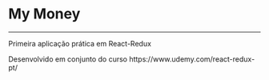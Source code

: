 <h1>My Money</h1>
<hr>
<p>Primeira aplicação prática em React-Redux</p>
<p>Desenvolvido em conjunto do curso https://www.udemy.com/react-redux-pt/</p>